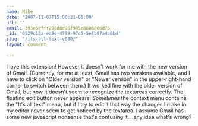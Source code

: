 ```yaml
---
name: Mike
date: '2007-11-07T15:00:21-05:00'
url: ''
email: 393e6efff298d8d96f995c8606806d75
_id: '0529c13a-ea9e-4798-97c5-5efb87a4c0bd'
slug: "/its-all-text-v080/"
layout: comment

---
```


I love this extension!  However it doesn't work for me with the new version of Gmail.  (Currently, for me at least, Gmail has two versions available, and I have to click on "Older version" or "Newer version" in the upper-right-hand corner to switch between them.)  It worked fine with the older version of Gmail, but now it doesn't seem to recognize the textareas correctly.  The floating edit button never appears. *Sometimes* the context menu contains the "It's all text" menu, but if I try to edit it that way the changes I make in my editor never seem to get noticed by the textarea.  I assume Gmail has some new javascript nonsense that's confusing it... any idea what's wrong?
